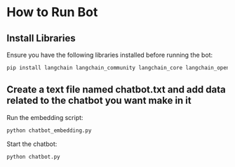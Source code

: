 # How to Run Bot

## Install Libraries  
Ensure you have the following libraries installed before running the bot:

```bash
pip install langchain langchain_community langchain_core langchain_openai langchain_huggingface
```

## Create a text file named chatbot.txt and add data related to the chatbot you want make in it


Run the embedding script:

```bash
python chatbot_embedding.py
```
Start the chatbot:

```bash
python chatbot.py
```
